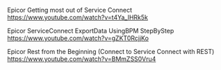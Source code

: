 Epicor Getting most out of Service Connect https://www.youtube.com/watch?v=t4Ya_IHRk5k

Epicor ServiceConnect ExportData UsingBPM StepByStep  https://www.youtube.com/watch?v=gZKT0RcjjKo

Epicor Rest from the Beginning (Connect to Service Connect with REST) https://www.youtube.com/watch?v=BMmZSS0Vru4
